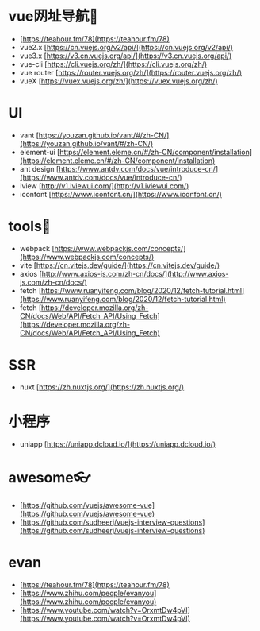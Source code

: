 # vue网址导航🧭
- [https://teahour.fm/78](https://teahour.fm/78)
- vue2.x [https://cn.vuejs.org/v2/api/](https://cn.vuejs.org/v2/api/)
- vue3.x [https://v3.cn.vuejs.org/api/](https://v3.cn.vuejs.org/api/)
- vue-cli [https://cli.vuejs.org/zh/](https://cli.vuejs.org/zh/)
- vue router [https://router.vuejs.org/zh/](https://router.vuejs.org/zh/)
- vueX [https://vuex.vuejs.org/zh/](https://vuex.vuejs.org/zh/)

# UI
- vant [https://youzan.github.io/vant/#/zh-CN/](https://youzan.github.io/vant/#/zh-CN/)
- element-ui [https://element.eleme.cn/#/zh-CN/component/installation](https://element.eleme.cn/#/zh-CN/component/installation)
- ant design [https://www.antdv.com/docs/vue/introduce-cn/](https://www.antdv.com/docs/vue/introduce-cn/)
- iview [http://v1.iviewui.com/](http://v1.iviewui.com/)
- iconfont [https://www.iconfont.cn/](https://www.iconfont.cn/)

# tools🔨
- webpack [https://www.webpackjs.com/concepts/](https://www.webpackjs.com/concepts/)
- vite [https://cn.vitejs.dev/guide/](https://cn.vitejs.dev/guide/)
- axios [http://www.axios-js.com/zh-cn/docs/](http://www.axios-js.com/zh-cn/docs/)
- fetch [https://www.ruanyifeng.com/blog/2020/12/fetch-tutorial.html](https://www.ruanyifeng.com/blog/2020/12/fetch-tutorial.html)
- fetch [https://developer.mozilla.org/zh-CN/docs/Web/API/Fetch_API/Using_Fetch](https://developer.mozilla.org/zh-CN/docs/Web/API/Fetch_API/Using_Fetch)

# SSR
- nuxt [https://zh.nuxtjs.org/](https://zh.nuxtjs.org/)

# 小程序
- uniapp [https://uniapp.dcloud.io/](https://uniapp.dcloud.io/)

# awesome👓
- [https://github.com/vuejs/awesome-vue](https://github.com/vuejs/awesome-vue)
- [https://github.com/sudheerj/vuejs-interview-questions](https://github.com/sudheerj/vuejs-interview-questions)

# evan
- [https://teahour.fm/78](https://teahour.fm/78)
- [https://www.zhihu.com/people/evanyou](https://www.zhihu.com/people/evanyou)
- [https://www.youtube.com/watch?v=OrxmtDw4pVI](https://www.youtube.com/watch?v=OrxmtDw4pVI)
